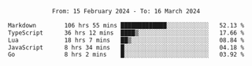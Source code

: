 <div align="center">
<p style="text-align: center;">
<!--START_SECTION:waka-->

```txt
From: 15 February 2024 - To: 16 March 2024

Markdown        106 hrs 55 mins █████████████░░░░░░░░░░░░   52.13 %
TypeScript      36 hrs 12 mins  ████▒░░░░░░░░░░░░░░░░░░░░   17.66 %
Lua             18 hrs 7 mins   ██▒░░░░░░░░░░░░░░░░░░░░░░   08.84 %
JavaScript      8 hrs 34 mins   █░░░░░░░░░░░░░░░░░░░░░░░░   04.18 %
Go              8 hrs 2 mins    █░░░░░░░░░░░░░░░░░░░░░░░░   03.92 %
```

<!--END_SECTION:waka-->
</p>
</div>
